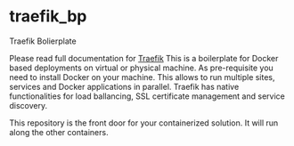 # traefik_bp
Traefik Bolierplate

Please read full documentation for [Traefik](https://traefik.io/)
This is a boilerplate for Docker based deployments on virtual or physical machine. As pre-requisite you need to install Docker on your machine. This allows to run multiple sites, services and Docker applications in parallel. Traefik has native functionalities for load ballancing, SSL certificate management and service discovery.

This repository is the front door for your containerized solution. It will run along the other containers.
